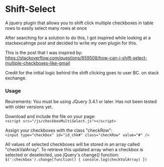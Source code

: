 # Shift-Select
A jquery plugin that allows you to shift click multiple checkboxes in table rows to easily select many rows at once

After searching for a solution to do this, I got inspired while looking at a stackexcahnge post and decided to write my own plugin for this. 

This is the post that I was inspired by: https://stackoverflow.com/questions/659508/how-can-i-shift-select-multiple-checkboxes-like-gmail

Credit for the initial logic behind the shift clicking goes to user BC. on stack exchange.

### Usage

Reuirements: You must be using JQuery 3.4.1 or later. Has not been tested with older versions yet.

Download and include the file on your page: <br/>
`<script src="/js/checkboxMultiSelect.js"></script>`

Assign your checkboxes with the class "checkRow": <br/>
`<input type="checkbox" id="id_chk#" class="checkRow" value="#" />`

All values of selected checkboxes will be stored in an array called "checkValArray". To retrieve this updated array when a checkbox is selected or deselected, use jQuery's change() function: <br/>
`$(':checkbox').change(function() { console.log(checkValArray) })`
